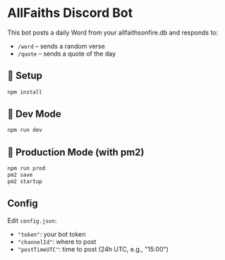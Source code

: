 # AllFaiths Discord Bot

This bot posts a daily Word from your allfaithsonfire.db and responds to:
- `/word` – sends a random verse
- `/quote` – sends a quote of the day

## 🔧 Setup

```bash
npm install
```

## 🧪 Dev Mode

```bash
npm run dev
```

## 🚀 Production Mode (with pm2)

```bash
npm run prod
pm2 save
pm2 startup
```

## Config

Edit `config.json`:
- `"token"`: your bot token
- `"channelId"`: where to post
- `"postTimeUTC"`: time to post (24h UTC, e.g., "15:00")